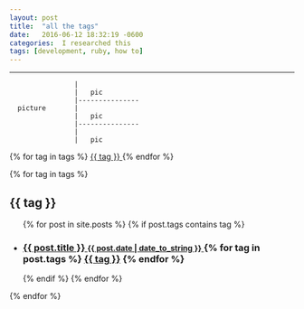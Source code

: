 ```yaml
---
layout: post
title:  "all the tags"
date:   2016-06-12 18:32:19 -0600
categories:  I researched this
tags: [development, ruby, how to]
---
```


------------------------------------
                    |
                    |   pic
                    |---------------
      picture       |
                    |   pic
                    |---------------
                    |
                    |   pic



{% for tag in tags %}
	<a href="#{{ tag | slugify }}"> {{ tag }} </a>
{% endfor %}


{% for tag in tags %}
	<h2 id="{{ tag | slugify }}">{{ tag }}</h2>
	<ul>
	 {% for post in site.posts %}
		 {% if post.tags contains tag %}
		 <li>
		 <h3>
		 <a href="{{ post.url }}">
		 {{ post.title }}
		 <small>{{ post.date | date_to_string }}</small>
		 </a>
		 {% for tag in post.tags %}
			 <a class="tag" href="/blog/tag/#{{ tag | slugify }}">{{ tag }}</a>
		 {% endfor %}
		 </h3>
		 </li>
		 {% endif %}
	 {% endfor %}
	</ul>
{% endfor %}



